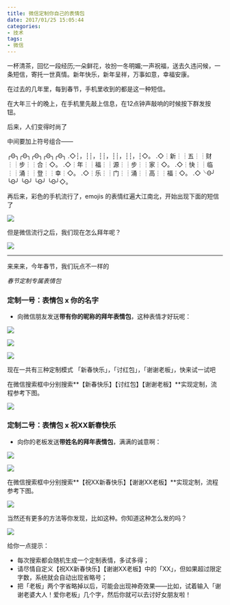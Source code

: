 ```yaml
---
title: 微信定制你自己的表情包
date: 2017/01/25 15:05:44
categories:
- 技术
tags:
- 微信
---
```


一杯清茶，回忆一段经历;一朵鲜花，妆扮一冬明媚;一声祝福，送去久违问候，一条短信，寄托一世真情。新年快乐，新年呈祥，万事如意，幸福安康。

在过去的几年里，每到春节，手机里收到的都是这一种短信。

在大年三十的晚上，在手机里先敲上信息，在12点钟声敲响的时候按下群发按钮。

后来，人们变得时尚了

中间要加上符号组合——

╭Θ╮╭Θ╮╭Θ╮╭Θ╮╭Θ╮ 
.◇┆，┆┊，┆┊，┆┊，┆┆，┆◇。 
.◇┆新┆┊五┆┊财┆┊步┆┆合┆◇。 
.◇┆年┆┊福┆┊源┆┊步┆┆家┆◇。 
.◇┆快┆┊临┆┊涌┆┊登┆┆幸┆◇。 
.◇┆乐┆┊门┆┊涌┆┊高┆┆福┆◇。 
.◇╰Θ╯ ╰Θ╯ ╰Θ╯ ╰Θ╯ ╰Θ╯◇。 

再后来，彩色的手机流行了，emojis 的表情红遍大江南北，开始出现下面的短信了

![](http://pics.naaln.com/blog/2019-01-14-032226.jpg-basicBlog)

但是微信流行之后，我们现在怎么拜年呢？

![](http://pics.naaln.com/blog/2019-01-14-032227.jpg-basicBlog)

---

来来来，今年春节，我们玩点不一样的

*春节定制专属表情包*

### 定制一号：表情包 x 你的名字

* 向微信朋友发送**带有你的昵称的拜年表情包**，这种表情才好玩呢：

![](http://pics.naaln.com/blog/2019-01-14-032228.gif-basicBlog)

![](http://pics.naaln.com/blog/2019-01-14-032230.gif-basicBlog)

![](http://pics.naaln.com/blog/2019-01-14-32231.gif-basicBlog)

现在一共有三种定制模式 「新春快乐」，「讨红包」，「谢谢老板」，快来试一试吧

在微信搜索框中分别搜索**【新春快乐】【讨红包】【谢谢老板】**实现定制，流程参考下图。

![](http://pics.naaln.com/blog/2019-01-14-032231.gif-basicBlog)

### 定制二号：表情包 x 祝XX新春快乐

* 向你的老板发送**带姓名的拜年表情包**，满满的诚意啊：

![](http://pics.naaln.com/blog/2019-01-14-032232.gif-basicBlog)

 ![](http://pics.naaln.com/blog/2019-01-14-032233.gif-basicBlog)

在微信搜索框中分别搜索**【祝XX新春快乐】【谢谢XX老板】**实现定制，流程参考下图。

![](http://pics.naaln.com/blog/2019-01-14-032234.gif-basicBlog)

当然还有更多的方法等你发现，比如这种。你知道这种怎么发的吗？

![](http://pics.naaln.com/blog/2019-01-14-032235.gif-basicBlog)

给你一点提示：

* 每次搜索都会随机生成一个定制表情，多试多得；
* 请尽情自定义【祝XX新春快乐】【谢谢XX老板】中的「XX」，但如果超过限定字数，系统就会自动出现省略号；
* 把「老板」两个字省略掉以后，可能会出现神奇效果——比如，试着输入「谢谢老婆大人！爱你老板」几个字，然后你就可以去讨好女朋友啦！

